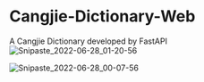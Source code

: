# Cangjie-Dictionary-Web
A Cangjie Dictionary developed by FastAPI
![Snipaste_2022-06-28_01-20-56](https://user-images.githubusercontent.com/61930699/175999264-0afde8c5-bc61-4e33-a376-08c77ef695a7.png)


![Snipaste_2022-06-28_00-07-56](https://user-images.githubusercontent.com/61930699/175999290-3b429b74-34a4-4d81-a1c9-bd0f2bb10b64.png)
